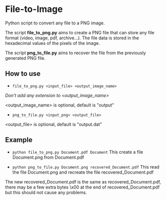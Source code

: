 # File-to-Image
Python script to convert any file to a PNG image.

The script <strong>file_to_png.py</strong> aims to create a PNG file that can store any file format (video, image, pdf, archive...). The file data is stored in the hexadecimal values of the pixels of the image.

The script <strong>png_to_file.py</strong> aims to recover the file from the previously generated PNG file.


<h2>How to use</h2>
<div>
	<ul><li><code>file_to_png.py &ltinput_file&gt &ltoutput_image_name&gt</code></li></ul>
<p>
	<i>Don't add any extension to &ltoutput_image_name&gt</i>
</p>
<p>
	&ltoutput_image_name&gt is optional, default is "output"
</p>
</div>

<p></p>


<div>
<ul><li><code>png_to_file.py &ltinput_png&gt &ltoutput_file&gt</code></li></ul>
<p>
	&ltoutput_file&gt is optional, default is "output.dat"
</p>
</div>

<h2>Example</h2>
<ul><li><code>python file_to_png.py Document.pdf Document</code>  This create a file Document.png from Document.pdf</li></ul>
<ul><li><code>python png_to_file.py Document.png recovered_Document.pdf</code> This read the file Document.png and recreate the file recovered_Document.pdf</li></ul>

The new recovered_Document.pdf is the same as recovered_Document.pdf, there may be a few extra bytes \x00 at the end of recovered_Document.pdf but this should not cause any problems.
